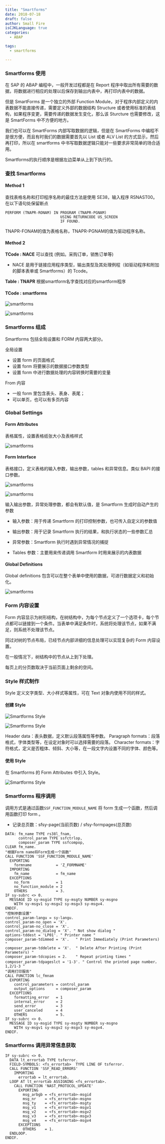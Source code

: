 ```yaml
---
title: "Smartforms"
date: 2018-07-18
draft: false
author: Small Fire
isCJKLanguage: true
categories: 
  - ABAP

tags: 
  - smartforms

---
```


### Smartforms 使用

在 SAP 的 ABAP 编程中，一般开发过程都是在 Report 程序中取出所有需要的数据，将数据进行相应的处理以后保存到输出内表中，再打印内表中的数据。

但是 SmartForms 是一个独立的外部 Function Module，对于程序内部定义的内表数据不能直接传递，需要定义外部的数据结构 Structure 或者使用标准的表结构，如果程序变更，需要传递的数据发生变化，那么该 Sturcture 也需要修改，这是 SmartForms 中不方便的地方。

我们也可以在 SmartForms 内部写取数据的逻辑，但是在 SmartForms 中编程不是很方便，而且有时我们的数据需要首先以 List 或者 ALV List 的方式显示，然后再打印，所以在 smartforms 中书写取数据逻辑只能对一些要求非常简单的场合适用。

Smartforms的执行顺序是根据左边菜单从上到下执行的。

### 查找 Smartforms

#### Method 1

查找表格名称和打印程序名称的最佳方法是使用 SE38，输入程序 RSNAST00。 在以下语句处保留断点

```ABAP
PERFORM (TNAPR-RONAM) IN PROGRAM (TNAPR-PGNAM) 
                         USING RETURNCODE US_SCREEN
                         IF FOUND.
```

TNAPR-FONAM的值为表格名称，TNAPR-PGNAM的值为驱动程序名称。

#### Method 2

**TCode : NACE** 可以查找 (例如。采购订单，销售订单等)

- NACE 是用于链接应用程序类型，输出类型及其处理例程（如驱动程序和附加的脚本表单或 Smartforms）的 Tcode。

**Table : TNAPR** 根据smartform名字查找对应的smartform程序

#### TCode : smartforms

![smartforms](/images/ABAP/smartform0.png)

![smartforms](/images/ABAP/smartform1.png)

### Smartforms 组成

Smartforms 包括全局设置和 FORM 内容两大部分。

全局设置

- 设置 form 的页面格式
- 设置 form 将要展示的数据接口参数类型
- 设置 form 中进行数据处理的内容转换时需要的变量

From 内容

- 一般 form 里包含表头、表身、表尾；
- 可以单页，也可以有多页内容

### Global Settings

#### Form Attributes

表格属性，设置表格纸张大小及表格样式

![smartforms](/images/ABAP/smartform2.png)

#### Form Interface

表格接口，定义表格的输入参数，输出参数，tables 和异常信息。类似 BAPI 的接口参数。

![smartforms](/images/ABAP/smartform3.png)

![smartforms](/images/ABAP/smartform4.png)

输入输出参数，异常处理参数，都会有默认值，是 Smartform 生成时自动产生的参数

- 输入参数：用于传递 Smartform 的打印控制参数，也可传入自定义的参数值
- 输出参数：用于记录 Smartform 执行的结果，和执行状态的一些参数汇总
- 异常参数：Smartform 执行时遇到异常情况的捕捉

- Tables 参数：主要用来传递调用 Smartform 时用来展示的内表数据


#### Global Definitions

Global definitions 包含可以在整个表单中使用的数据，可进行数据定义和初始化。

![smartforms](/images/ABAP/smartform5.png)

### Form 内容设置

Form 内容显示为树形结构，在树结构中，为每个节点定义了一个选项卡，每个节点都可以链接到一个条件。当表单中满足条件时，系统将处理该节点，如果不满足，则系统不处理该节点。

同过对树的节点布局，已经节点内部详细的信息处理可以实现复杂的 Form 内容设置。

在一般情况下，树结构中的节点从上到下处理。

每页上的分页数取决于当前页面上剩余的空间。

### Style 样式制作

Style 定义文字类型、大小样式等属性，可在 Text 对象内使用不同的样式。

#### 创建 Style

![Smartforms Style](/images/ABAP/smartform6.png)

![Smartforms Style](/images/ABAP/smartform7.png)

Header data：表头数据，定义默认段落属性等参数。 
Paragraph formats：段落格式，字体类型等，在设定对象时可以选择需要的段落。 
Character formats：字符格式，定义是否粗体、倾斜、大小等，在一段文字内设置不同的字体、颜色等。

#### 使用 Style

在 Smartforms 的 Form Attributes 中引入 Style。

![Smartforms Style](/images/ABAP/smartform8.png)

### Smartforms 程序调用

调用方式是通过函数`SSF_FUNCTION_MODULE_NAME` 将 form 生成一个函数，然后调用函数打印 form 。

- 记录总页数：sfsy-page(当前页数) / sfsy-formpages(总页数)

```JS
DATA: fm_name TYPE rs38l_fnam,
      control_param TYPE ssfctrlop,
      composer_param TYPE ssfcompop,	
CLEAR fm_name.
"根据Form name将Form生成一个函数"
CALL FUNCTION 'SSF_FUNCTION_MODULE_NAME'
  EXPORTING
    formname           = 'Z_FORMNAME'
  IMPORTING
    fm_name            = fm_name
  EXCEPTIONS
    no_form            = 1
    no_function_module = 2
    OTHERS             = 3.
IF sy-subrc <> 0.
  MESSAGE ID sy-msgid TYPE sy-msgty NUMBER sy-msgno
    WITH sy-msgv1 sy-msgv2 sy-msgv3 sy-msgv4.
ENDIF.
"控制参数设置"
control_param-langu = sy-langu.
control_param-no_open = 'X'.
control_param-no_close = 'X'.
control_param-no_dialog = 'X'. " Not show dialog "
options-tddest = 'LP01'. " Printer name "
composer_param-tdimmed = 'X'.   " Print Immediately (Print Parameters) "
composer_param-tddelete = 'X'.  " Delete After Printing (Print Parameters) "   
composer_param-tdcopies = 2.    " Repeat printing times "
composer_param-tdpageslct = '1-3'. " Control the printed page number，1,2/1-3 "
"调用打印服务"
CALL FUNCTION lc_fmnam
  EXPORTING
    control_parameters = control_param
    output_options     = composer_param
  EXCEPTIONS
    formatting_error   = 1
    internal_error     = 2
    send_error         = 3
    user_canceled      = 4
    OTHERS             = 5.
IF sy-subrc <> 0.
  MESSAGE ID sy-msgid TYPE sy-msgty NUMBER sy-msgno
    WITH sy-msgv1 sy-msgv2 sy-msgv3 sy-msgv4.
ENDIF.
```

### Smartforms  调用异常信息获取

```ABAP
IF sy-subrc <> 0.
  DATA lt_errortab TYPE tsferror.
  FIELD-SYMBOLS: <fs_errortab>  TYPE LINE OF tsferror.
  CALL FUNCTION 'SSF_READ_ERRORS'
    IMPORTING
      errortab = lt_errortab.
  LOOP AT lt_errortab ASSIGNING <fs_errortab>.
    CALL FUNCTION 'NAST_PROTOCOL_UPDATE'
      EXPORTING
        msg_arbgb = <fs_errortab>-msgid
        msg_nr    = <fs_errortab>-msgno
        msg_ty    = <fs_errortab>-msgty
        msg_v1    = <fs_errortab>-msgv1
        msg_v2    = <fs_errortab>-msgv2
        msg_v3    = <fs_errortab>-msgv3
        msg_v4    = <fs_errortab>-msgv4
      EXCEPTIONS
        OTHERS    = 1.
  ENDLOOP.
ENDIF.
```




